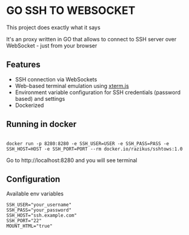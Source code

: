 # GO SSH TO WEBSOCKET

This project does exactly what it says

It's an proxy written in GO that allows to connect to SSH server over WebSocket - just from your browser

## Features

- SSH connection via WebSockets
- Web-based terminal emulation using [xterm.js](https://xtermjs.org/)
- Environment variable configuration for SSH credentials (password based) and settings
- Dockerized

## Running in docker

```

docker run -p 8280:8280 -e SSH_USER=USER -e SSH_PASS=PASS -e SSH_HOST=HOST -e SSH_PORT=PORT --rm docker.io/razikus/sshtows:1.0

```

Go to http://localhost:8280 and you will see terminal

## Configuration

Available env variables

```
SSH_USER="your_username"
SSH_PASS="your_password"
SSH_HOST="ssh.example.com"
SSH_PORT="22"
MOUNT_HTML="true"
```


